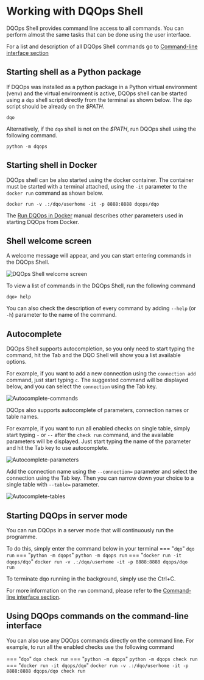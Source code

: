 # Working with DQOps Shell

DQOps Shell provides command line access to all commands. You can perform almost the same tasks that can be done
using the user interface. 

For a list and description of all DQOps Shell commands go to [Command-line interface section](../../command-line-interface/index.md)

## Starting shell as a Python package
If DQOps was installed as a python package in a Python virtual environment (venv) and the virtual environment is active,
DQOps shell can be started using a `dqo` shell script directly from the terminal as shown below.
The `dqo` script should be already on the *$PATH*. 

```
dqo
```

Alternatively, if the `dqo` shell is not on the *$PATH*, run DQOps shell using the following command. 

```
python -m dqops
```


## Starting shell in Docker
DQOps shell can be also started using the docker container. The container must be started with a terminal attached,
using the `-it` parameter to the `docker run` command as shown below.

```
docker run -v .:/dqo/userhome -it -p 8888:8888 dqops/dqo
```

The [Run DQOps in Docker](../installation/run-dqo-as-docker-container.md) manual describes other parameters
used in starting DQOps from Docker.


## Shell welcome screen
A welcome message will appear, and you can start entering commands in the DQOps Shell.

![DQOps Shell welcome screen](https://dqops.com/docs/images/working-with-dqo/working-with-dqo-shell/dqops-shell-welcome-screen.png)


To view a list of commands in the DQOps Shell, run the following command

```
dqo> help
```

You can also check the description of every command by adding `--help` (or `-h`) parameter to the name of the command.

## Autocomplete

DQOps Shell supports autocompletion, so you only need to start typing the command, hit the Tab and the DQO Shell will show you
a list available options.

For example, if you want to add a new connection using the `connection add` command, just start typing `c`.
The suggested command will be displayed below, and you can select the `connection` using the Tab key.

![Autocomplete-commands](https://dqops.com/docs/images/working-with-dqo/working-with-dqo-shell/autocomplete-commands.png)

DQOps also supports autocomplete of parameters, connection names or table names.

For example, if you want to run all enabled checks on single table, simply start typing `-` or `--` after the `check run` command,
and the available parameters will be displayed. Just start typing the name of the parameter and hit the Tab key to use autocomplete.

![Autocomplete-parameters](https://dqops.com/docs/images/working-with-dqo/working-with-dqo-shell/autocomplete-parameters.png)

Add the connection name using the `--connection=` parameter and select the connection using the Tab key. Then you can narrow
down your choice to a single table with `--table=` parameter. 

![Autocomplete-tables](https://dqops.com/docs/images/working-with-dqo/working-with-dqo-shell/autocomplete-tables.png)


## Starting DQOps in server mode

You can run DQOps in a server mode that will continuously run the programme.

To do this, simply enter the command below in your terminal
=== "`dqo`"
    ```
    dqo run
    ```
=== "`python -m dqops`"
    ```
    python -m dqops run
    ```
=== "`docker run -it dqops/dqo`"
    ```
    docker run -v .:/dqo/userhome -it -p 8888:8888 dqops/dqo run
    ```

To terminate dqo running in the background, simply use the Ctrl+C.

For more information on the `run` command, please refer to the [Command-line interface section](../../command-line-interface/run.md).


## Using DQOps commands on the command-line interface

You can also use any DQOps commands directly on the command line. For example, 
to run all the enabled checks use the following command

=== "`dqo`"
    ```
    dqo check run
    ```
=== "`python -m dqops`"
    ```
    python -m dqops check run
    ```
=== "`docker run -it dqops/dqo`"
    ```
    docker run -v .:/dqo/userhome -it -p 8888:8888 dqops/dqo check run
    ```
